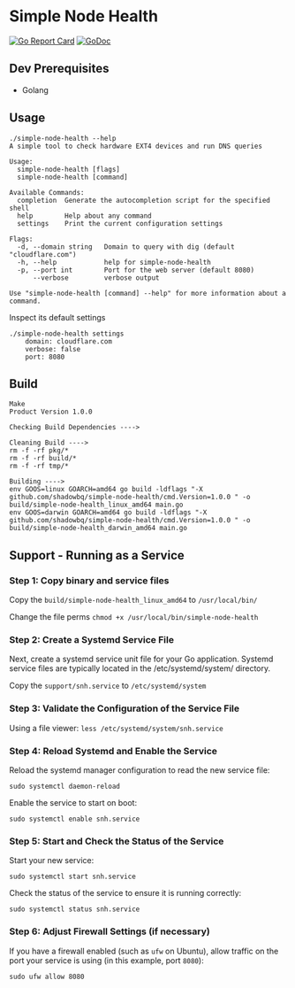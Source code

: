 # Simple Node Health

[![Go Report Card](https://goreportcard.com/badge/github.com/shadowbq/simple-node-health)](https://goreportcard.com/report/github.com/shadowbq/simple-node-health)
[![GoDoc](https://godoc.org/github.com/shadowbq/simple-node-health?status.svg)](https://godoc.org/github.com/shadowbq/simple-node-health)

## Dev Prerequisites

* Golang

## Usage

```shell
./simple-node-health --help
A simple tool to check hardware EXT4 devices and run DNS queries

Usage:
  simple-node-health [flags]
  simple-node-health [command]

Available Commands:
  completion  Generate the autocompletion script for the specified shell
  help        Help about any command
  settings    Print the current configuration settings

Flags:
  -d, --domain string   Domain to query with dig (default "cloudflare.com")
  -h, --help            help for simple-node-health
  -p, --port int        Port for the web server (default 8080)
      --verbose         verbose output

Use "simple-node-health [command] --help" for more information about a command.
```

Inspect its default settings

```
./simple-node-health settings
	domain: cloudflare.com
	verbose: false
	port: 8080
```

## Build

```shell
Make
Product Version 1.0.0

Checking Build Dependencies ---->

Cleaning Build ---->
rm -f -rf pkg/*
rm -f -rf build/*
rm -f -rf tmp/*

Building ---->
env GOOS=linux GOARCH=amd64 go build -ldflags "-X github.com/shadowbq/simple-node-health/cmd.Version=1.0.0 " -o build/simple-node-health_linux_amd64 main.go
env GOOS=darwin GOARCH=amd64 go build -ldflags "-X github.com/shadowbq/simple-node-health/cmd.Version=1.0.0 " -o build/simple-node-health_darwin_amd64 main.go
```

## Support - Running as a Service

### Step 1: Copy binary and service files

Copy the `build/simple-node-health_linux_amd64` to `/usr/local/bin/` 

Change the file perms `chmod +x /usr/local/bin/simple-node-health` 

### Step 2: Create a Systemd Service File

Next, create a systemd service unit file for your Go application. Systemd service files are typically located in the /etc/systemd/system/ directory. 

Copy the `support/snh.service` to `/etc/systemd/system` 

### Step 3: Validate the Configuration of the Service File

Using a file viewer: `less /etc/systemd/system/snh.service`

### Step 4: Reload Systemd and Enable the Service

Reload the systemd manager configuration to read the new service file:

`sudo systemctl daemon-reload`

Enable the service to start on boot:

`sudo systemctl enable snh.service`

### Step 5: Start and Check the Status of the Service

Start your new service:

`sudo systemctl start snh.service`

Check the status of the service to ensure it is running correctly:

`sudo systemctl status snh.service`

### Step 6: Adjust Firewall Settings (if necessary)

If you have a firewall enabled (such as `ufw` on Ubuntu), allow traffic on the port your service is using (in this example, port `8080`):

`sudo ufw allow 8080`